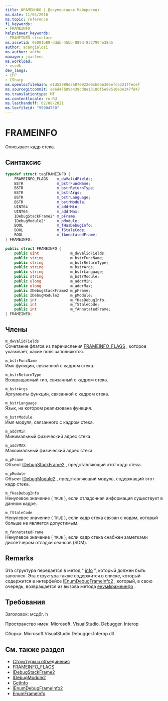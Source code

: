 ```yaml
---
title: ФРАМЕИНФО | Документация Майкрософт
ms.date: 11/04/2016
ms.topic: reference
f1_keywords:
- FRAMEINFO
helpviewer_keywords:
- FRAMEINFO structure
ms.assetid: 95001b89-dddb-45bb-889d-8327994e38a5
author: acangialosi
ms.author: anthc
manager: jmartens
ms.workload:
- vssdk
dev_langs:
- CPP
- CSharp
ms.openlocfilehash: e1d52989d5687e922e0cb0ab306efc5321ffecef
ms.sourcegitcommit: ae6d47b09a439cd0e13180f5e89510e3e347fd47
ms.translationtype: MT
ms.contentlocale: ru-RU
ms.lasthandoff: 02/08/2021
ms.locfileid: "99904750"
---
```

# <a name="frameinfo"></a>FRAMEINFO
Описывает кадр стека.

## <a name="syntax"></a>Синтаксис

```cpp
typedef struct tagFRAMEINFO {
    FRAMEINFO_FLAGS    m_dwValidFields;
    BSTR               m_bstrFuncName;
    BSTR               m_bstrReturnType;
    BSTR               m_bstrArgs;
    BSTR               m_bstrLanguage;
    BSTR               m_bstrModule;
    UINT64             m_addrMin;
    UINT64             m_addrMax;
    IDebugStackFrame2* m_pFrame;
    IDebugModule2*     m_pModule;
    BOOL               m_fHasDebugInfo;
    BOOL               m_fStaleCode;
    BOOL               m_fAnnotatedFrame;
} FRAMEINFO;
```

```csharp
public struct FRAMEINFO {
    public uint              m_dwValidFields;
    public string            m_bstrFuncName;
    public string            m_bstrReturnType;
    public string            m_bstrArgs;
    public string            m_bstrLanguage;
    public string            m_bstrModule;
    public ulong             m_addrMin;
    public ulong             m_addrMax;
    public IDebugStackFrame2 m_pFrame;
    public IDebugModule2     m_pModule;
    public int               m_fHasDebugInfo;
    public int               m_fStaleCode;
    public int               m_fAnnotatedFrame;
} FRAMEINFO;
```

## <a name="members"></a>Члены
`m_dwValidFields`\
Сочетание флагов из перечисления [FRAMEINFO_FLAGS](../../../extensibility/debugger/reference/frameinfo-flags.md) , которое указывает, какие поля заполняются.

`m_bstrFuncName`\
Имя функции, связанной с кадром стека.

`m_bstrReturnType`\
Возвращаемый тип, связанный с кадром стека.

`m_bstrArgs`\
Аргументы функции, связанной с кадром стека.

`m_bstrLanguage`\
Язык, на котором реализована функция.

`m_bstrModule`\
Имя модуля, связанного с кадром стека.

`m_addrMin`\
Минимальный физический адрес стека.

`m_addrMAX`\
Максимальный физический адрес стека.

`m_pFrame`\
Объект [IDebugStackFrame2](../../../extensibility/debugger/reference/idebugstackframe2.md) , представляющий этот кадр стека.

`m_pModule`\
Объект [IDebugModule2](../../../extensibility/debugger/reference/idebugmodule2.md) , представляющий модуль, содержащий этот кадр стека.

`m_fHasDebugInfo`\
Ненулевое значение ( `TRUE` ), если отладочная информация существует в данном кадре.

`m_fStaleCode`\
Ненулевое значение ( `TRUE` ), если кадр стека связан с кодом, который больше не является допустимым.

`m_fAnnotatedFrame`\
Ненулевое значение ( `TRUE` ), если кадр стека снабжен заметками диспетчером отладки сеансов (SDM).

## <a name="remarks"></a>Remarks
Эта структура передается в метод " [info](../../../extensibility/debugger/reference/idebugstackframe2-getinfo.md) ", который должен быть заполнен. Эта структура также содержится в списке, который содержится в интерфейсе [IEnumDebugFrameInfo2](../../../extensibility/debugger/reference/ienumdebugframeinfo2.md) , который, в свою очередь, возвращается из вызова метода [енумфрамеинфо](../../../extensibility/debugger/reference/idebugthread2-enumframeinfo.md) .

## <a name="requirements"></a>Требования
Заголовок: мсдбг. h

Пространство имен: Microsoft. VisualStudio. Debugger. Interop

Сборка: Microsoft.VisualStudio.Debugger.Interop.dll

## <a name="see-also"></a>См. также раздел
- [Структуры и объединения](../../../extensibility/debugger/reference/structures-and-unions.md)
- [FRAMEINFO_FLAGS](../../../extensibility/debugger/reference/frameinfo-flags.md)
- [IDebugStackFrame2](../../../extensibility/debugger/reference/idebugstackframe2.md)
- [IDebugModule2](../../../extensibility/debugger/reference/idebugmodule2.md)
- [GetInfo](../../../extensibility/debugger/reference/idebugstackframe2-getinfo.md)
- [IEnumDebugFrameInfo2](../../../extensibility/debugger/reference/ienumdebugframeinfo2.md)
- [EnumFrameInfo](../../../extensibility/debugger/reference/idebugthread2-enumframeinfo.md)
